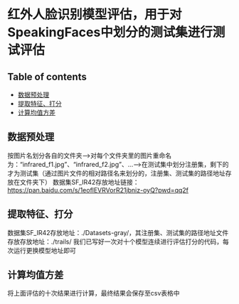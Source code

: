 # 红外人脸识别模型评估，用于对SpeakingFaces中划分的测试集进行测试评估

## Table of contents

* [数据预处理](#table-of-contents)
* [提取特征、打分](#quick-start)
* [计算均值方差](#pretrained-models)


## 数据预处理

按图片名划分各自的文件夹-->对每个文件夹里的图片重命名为：“infrared_f1.jpg”、“infrared_f2.jpg”、...-->在测试集中划分注册集，剩下的才为测试集（通过图片文件的相对路径名来划分的，注册集、测试集的路径地址存放在文件夹下）
数据集SF_IR42存放地址链接：https://pan.baidu.com/s/1eoflEVRVorR21jbniz-oyQ?pwd=qq2f 

## 提取特征、打分

数据集SF_IR42存放地址：./Datasets-gray/，其注册集、测试集的路径地址文件存放存放地址：./trails/
我们已写好一次对十个模型连续进行评估打分的代码，每次运行更换模型地址即可


## 计算均值方差

将上面评估的十次结果进行计算，最终结果会保存至csv表格中
